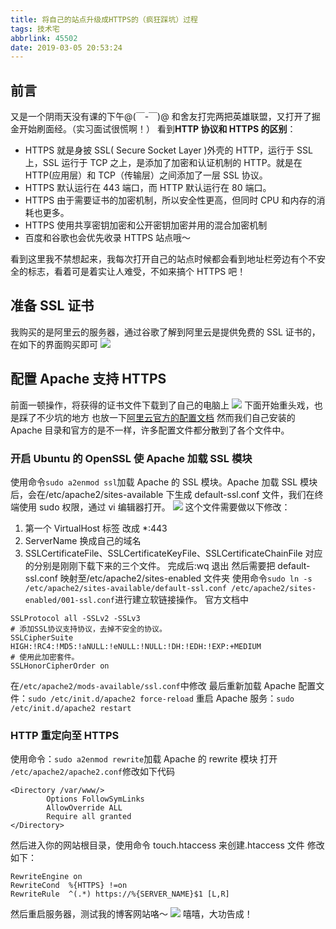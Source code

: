 ```yaml
---
title: 将自己的站点升级成HTTPS的（疯狂踩坑）过程
tags: 技术宅
abbrlink: 45502
date: 2019-03-05 20:53:24
---
```


## 前言

又是一个阴雨天没有课的下午@(￣-￣)@
和舍友打完两把英雄联盟，又打开了掘金开始刷面经。（实习面试很慌啊！）
看到**HTTP 协议和 HTTPS 的区别**：

- HTTPS 就是身披 SSL( Secure Socket Layer )外壳的 HTTP，运行于 SSL 上，SSL 运行于 TCP 之上，是添加了加密和认证机制的 HTTP。就是在 HTTP(应用层）和 TCP（传输层）之间添加了一层 SSL 协议。
- HTTPS 默认运行在 443 端口，而 HTTP 默认运行在 80 端口。
- HTTPS 由于需要证书的加密机制，所以安全性更高，但同时 CPU 和内存的消耗也更多。
- HTTPS 使用共享密钥加密和公开密钥加密并用的混合加密机制
- 百度和谷歌也会优先收录 HTTPS 站点哦～

看到这里我不禁想起来，我每次打开自己的站点时候都会看到地址栏旁边有个不安全的标志，看着可是着实让人难受，不如来搞个 HTTPS 吧！

<!-- more -->

## 准备 SSL 证书

我购买的是阿里云的服务器，通过谷歌了解到阿里云是提供免费的 SSL 证书的，在如下的界面购买即可
![](http://ww1.sinaimg.cn/large/005ZR24Xly1g0s3csm5z3j31jg0y2ti7.jpg)

## 配置 Apache 支持 HTTPS

前面一顿操作，将获得的证书文件下载到了自己的电脑上
![](http://ww1.sinaimg.cn/large/005ZR24Xly1g0s3i2fsr1j316i0o4dpl.jpg)
下面开始重头戏，也是踩了不少坑的地方
也放一下[阿里云官方的配置文档](https://help.aliyun.com/document_detail/98727.html?spm=a2c4g.11186623.4.4.5b274c07Rzd4SE)
然而我们自己安装的 Apache 目录和官方的是不一样，许多配置文件都分散到了各个文件中。

### 开启 Ubuntu 的 OpenSSL 使 Apache 加载 SSL 模块

使用命令`sudo a2enmod ssl`加载 Apache 的 SSL 模块。Apache 加载 SSL 模块后，会在/etc/apache2/sites-available 下生成 default-ssl.conf 文件，我们在终端使用 sudo 权限，通过 vi 编辑器打开。
![](http://ww1.sinaimg.cn/large/005ZR24Xly1g0s6kvj9t7j314610yjzr.jpg)
这个文件需要做以下修改：

1. 第一个 VirtualHost 标签 改成 \*:443
2. ServerName 换成自己的域名
3. SSLCertificateFile、SSLCertificateKeyFile、SSLCertificateChainFile 对应的分别是刚刚下载下来的三个文件。
   完成后:wq 退出
   然后需要把 default-ssl.conf 映射至/etc/apache2/sites-enabled 文件夹
   使用命令`sudo ln -s /etc/apache2/sites-available/default-ssl.conf /etc/apache2/sites-enabled/001-ssl.conf`进行建立软链接操作。
   官方文档中

```
SSLProtocol all -SSLv2 -SSLv3
# 添加SSL协议支持协议，去掉不安全的协议。
SSLCipherSuite HIGH:!RC4:!MD5:!aNULL:!eNULL:!NULL:!DH:!EDH:!EXP:+MEDIUM
# 使用此加密套件。
SSLHonorCipherOrder on
```

在`/etc/apache2/mods-available/ssl.conf`中修改
最后重新加载 Apache 配置文件：`sudo /etc/init.d/apache2 force-reload`
重启 Apache 服务：`sudo /etc/init.d/apache2 restart`

### HTTP 重定向至 HTTPS

使用命令：`sudo a2enmod rewrite`加载 Apache 的 rewrite 模块
打开 `/etc/apache2/apache2.conf`修改如下代码

```
<Directory /var/www/>
        Options FollowSymLinks
        AllowOverride ALL
        Require all granted
</Directory>
```

然后进入你的网站根目录，使用命令 touch.htaccess 来创建.htaccess 文件
修改如下：

```
RewriteEngine on
RewriteCond  %{HTTPS} !=on
RewriteRule  ^(.*) https://%{SERVER_NAME}$1 [L,R]
```

然后重启服务器，测试我的博客网站咯～
![](http://ww1.sinaimg.cn/large/005ZR24Xly1g0s7csk8cmj31z0160aoq.jpg)
嘻嘻，大功告成！
